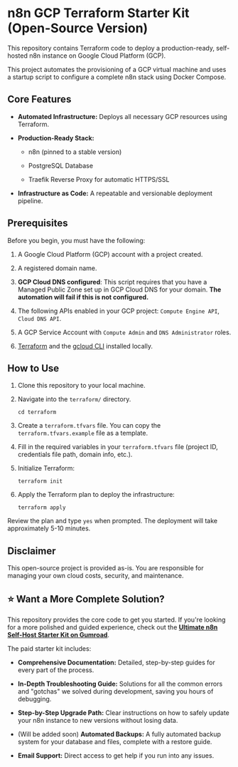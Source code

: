 n8n GCP Terraform Starter Kit (Open-Source Version)
===================================================

This repository contains Terraform code to deploy a production-ready, self-hosted n8n instance on Google Cloud Platform (GCP).

This project automates the provisioning of a GCP virtual machine and uses a startup script to configure a complete n8n stack using Docker Compose.

Core Features
-------------

-   **Automated Infrastructure:** Deploys all necessary GCP resources using Terraform.

-   **Production-Ready Stack:**

    -   n8n (pinned to a stable version)

    -   PostgreSQL Database

    -   Traefik Reverse Proxy for automatic HTTPS/SSL

-   **Infrastructure as Code:** A repeatable and versionable deployment pipeline.

Prerequisites
-------------

Before you begin, you must have the following:

1.  A Google Cloud Platform (GCP) account with a project created.

2.  A registered domain name.

3. **GCP Cloud DNS configured**: This script requires that you have a Managed Public Zone set up in GCP Cloud DNS for your domain. **The automation will fail if this is not configured.**

4.  The following APIs enabled in your GCP project: `Compute Engine API`, `Cloud DNS API`.

5.  A GCP Service Account with `Compute Admin` and `DNS Administrator` roles.

6.  [Terraform](https://learn.hashicorp.com/tutorials/terraform/install-cli "null") and the [gcloud CLI](https://cloud.google.com/sdk/docs/install "null") installed locally.

How to Use
----------

1.  Clone this repository to your local machine.

2.  Navigate into the `terraform/` directory.

    ```
    cd terraform

    ```

3.  Create a `terraform.tfvars` file. You can copy the `terraform.tfvars.example` file as a template.

4.  Fill in the required variables in your `terraform.tfvars` file (project ID, credentials file path, domain info, etc.).

5.  Initialize Terraform:

    ```
    terraform init

    ```

6.  Apply the Terraform plan to deploy the infrastructure:

    ```
    terraform apply

    ```

Review the plan and type `yes` when prompted. The deployment will take approximately 5-10 minutes.

Disclaimer
----------

This open-source project is provided as-is. You are responsible for managing your own cloud costs, security, and maintenance.

⭐ Want a More Complete Solution?
--------------------------------

This repository provides the core code to get you started. If you're looking for a more polished and guided experience, check out the [**Ultimate n8n Self-Host Starter Kit on Gumroad**](https://aut0mate.gumroad.com/l/bulzzl "null").

The paid starter kit includes:

-   **Comprehensive Documentation:** Detailed, step-by-step guides for every part of the process.

-   **In-Depth Troubleshooting Guide:** Solutions for all the common errors and "gotchas" we solved during development, saving you hours of debugging.

-   **Step-by-Step Upgrade Path:** Clear instructions on how to safely update your n8n instance to new versions without losing data.

-   (Will be added soon) **Automated Backups:** A fully automated backup system for your database and files, complete with a restore guide.

-   **Email Support:** Direct access to get help if you run into any issues.
